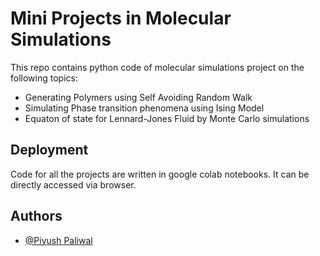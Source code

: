 # Mini Projects in Molecular Simulations

This repo contains python code of molecular simulations project on the following topics:

- Generating Polymers using Self Avoiding Random Walk
- Simulating Phase transition phenomena using Ising Model
- Equaton of state for Lennard-Jones Fluid by Monte Carlo simulations

## Deployment

Code for all the projects are written in google colab notebooks. It can be directly accessed via browser. 

## Authors

- [@Piyush Paliwal](https://github.com/paliwalpiyush151)
